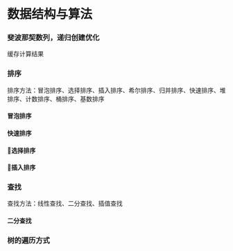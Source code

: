 # 数据结构与算法

### **斐波那契数列，递归创建优化**

缓存计算结果

### **排序**

排序方法：冒泡排序、选择排序、插入排序、希尔排序、归并排序、快速排序、堆排序、计数排序、桶排序、基数排序

#### **冒泡排序**
#### **快速排序**
#### **选择排序**
#### **插入排序**

### **查找**

查找方法：线性查找、二分查找、插值查找

#### **二分查找**

### **树的遍历方式**
